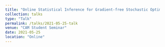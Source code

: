 ```yaml
---
title: "Online Statistical Inference for Gradient-free Stochastic Optimization"
collection: talks
type: "Talk"
permalink: /talks/2021-05-25-talk
venue: "CAM Student Seminar"
date: 2021-05-25
location: "Online"
---
```

